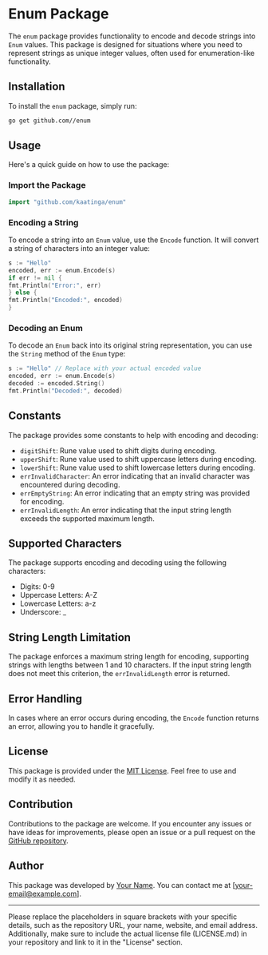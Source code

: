 # Enum Package

The `enum` package provides functionality to encode and decode strings into `Enum` values. This package is designed for
situations where you need to represent strings as unique integer values, often used for enumeration-like functionality.

## Installation

To install the `enum` package, simply run:

```bash
go get github.com//enum
```

## Usage

Here's a quick guide on how to use the package:

### Import the Package

```go
import "github.com/kaatinga/enum"
```

### Encoding a String

To encode a string into an `Enum` value, use the `Encode` function. It will convert a string of characters into an
integer value:

```go
s := "Hello"
encoded, err := enum.Encode(s)
if err != nil {
fmt.Println("Error:", err)
} else {
fmt.Println("Encoded:", encoded)
}
```

### Decoding an Enum

To decode an `Enum` back into its original string representation, you can use the `String` method of the `Enum` type:

```go
s := "Hello" // Replace with your actual encoded value
encoded, err := enum.Encode(s)
decoded := encoded.String()
fmt.Println("Decoded:", decoded)
```

## Constants

The package provides some constants to help with encoding and decoding:

- `digitShift`: Rune value used to shift digits during encoding.
- `upperShift`: Rune value used to shift uppercase letters during encoding.
- `lowerShift`: Rune value used to shift lowercase letters during encoding.
- `errInvalidCharacter`: An error indicating that an invalid character was encountered during decoding.
- `errEmptyString`: An error indicating that an empty string was provided for encoding.
- `errInvalidLength`: An error indicating that the input string length exceeds the supported maximum length.

## Supported Characters

The package supports encoding and decoding using the following characters:

- Digits: 0-9
- Uppercase Letters: A-Z
- Lowercase Letters: a-z
- Underscore: _

## String Length Limitation

The package enforces a maximum string length for encoding, supporting strings with lengths between 1 and 10 characters.
If the input string length does not meet this criterion, the `errInvalidLength` error is returned.

## Error Handling

In cases where an error occurs during encoding, the `Encode` function returns an error, allowing you to handle it
gracefully.

## License

This package is provided under the [MIT License](LICENSE.md). Feel free to use and modify it as needed.

## Contribution

Contributions to the package are welcome. If you encounter any issues or have ideas for improvements, please open an
issue or a pull request on the [GitHub repository](https://github.com/your-repository/enum).

## Author

This package was developed by [Your Name](https://your-website.com). You can contact me at [your-email@example.com].

---

Please replace the placeholders in square brackets with your specific details, such as the repository URL, your name,
website, and email address. Additionally, make sure to include the actual license file (LICENSE.md) in your repository
and link to it in the "License" section.